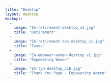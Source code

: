 ```yaml
---
title: "Desktop"
layout: desktop
mockups:
  -
    image: "EA-retirement-desktop_v2.jpg"
    title: "Retirement"
  -
    image: "EA-retirement-tax-desktop_v1.jpg"
    title: "Taxes"
  -
    image: "EA-empower-women-desktop_v1.jpg"
    title: "Empowering Women"
  -
    image: "EA-typ-desktop_v1B.jpg"
    title: "Thank You Page - Empowering Women"
---
```


